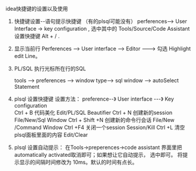 idea快捷键的设置以及使用

1. 快捷键设置--语句提示快捷键 （有的plsql可能没有）
	perferences--> User Interface -> key configuration ,
	选中其中的 Tools/Source/Code Assistant  设置快捷键 Alt + / . 

2. 显示当前行
	Perferences --> User interface --> Editor ---> 勾选 Highlight edit Line。 

3. PL/SQL 执行光标所在行的SQL 
	
	tools --> preferences --> window type-->  sql window --> autoSelect Statement 

4. plsql 设置快捷键
	设置方法： preference--》 User interface ---》 Key configuration  
	Ctrl + B 代码美化					Edit/PL/SQL Beautifier 
	Ctrl + N 创建新的session    			File/New/Sql Window 
	Ctrl + Shift +N 创建新的命令行会话 	File/New /Command Window 
	Ctrl +F4 关闭一个session   			Session/Kill
	Ctrl +L  清空plsql面板里面的内容		Edit/Clear


5. plsql 设置自动提示：
	在Tools->preperences->code assistant  界面里把automatically activated取消即可；如果想让它自动提示， 选中即可。
	将提示显示的间隔时间修改为 10ms。默认的时间有点长。
